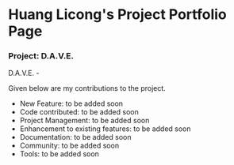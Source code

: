 
<h1> Huang Licong's Project Portfolio Page</h1>

<h3>Project: D.A.V.E.</h3>

D.A.V.E. - 

Given below are my contributions to the project.

 - New Feature: to be added soon
 - Code contributed: to be added soon
 - Project Management: to be added soon
 - Enhancement to existing features: to be added soon
 - Documentation: to be added soon
 - Community: to be added soon
 - Tools: to be added soon
